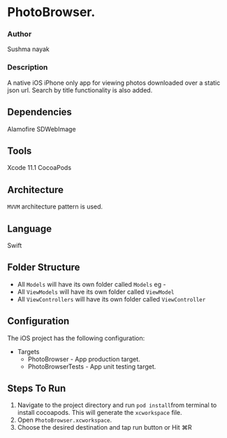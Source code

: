 # PhotoBrowser.

### Author
Sushma nayak

### Description
A native iOS iPhone only app for viewing photos downloaded over a static json url. Search by title functionality is also added.

## Dependencies

Alamofire
SDWebImage

## Tools

Xcode 11.1
CocoaPods

## Architecture

`MVVM` architecture pattern is used.

## Language

Swift

## Folder Structure 

- All  `Models` will have its own folder called `Models` eg -
- All  `ViewModels` will have its own folder called `ViewModel` 
- All  `ViewControllers` will have its own folder called `ViewController`
	

## Configuration
    
The iOS project has the following configuration:
    
- Targets
    - PhotoBrowser  - App production target.
    - PhotoBrowserTests - App unit testing target.


## Steps To Run
1. Navigate to the project directory and run `pod install`from terminal to install cocoapods. This will generate the `xcworkspace` file.
2. Open `PhotoBrowser.xcworkspace`.
3. Choose the desired destination and tap run button or Hit ⌘R
